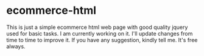 # ecommerce-html
This is just a simple ecommerce html web page with good quality jquery used for basic tasks. I am currently working on it. I'll update changes from time to time to improve it. If you have any suggestion, kindly tell me. It's free always.
